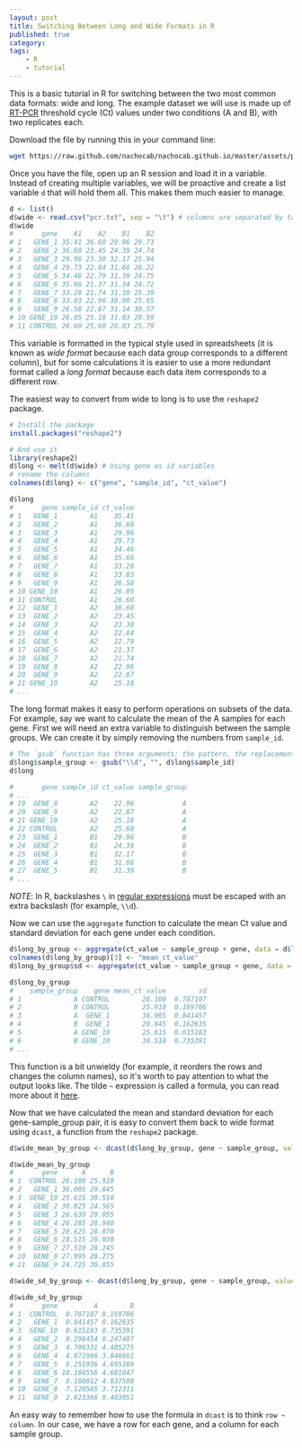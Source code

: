 ```yaml
---
layout: post
title: Switching Between Long and Wide Formats in R
published: true
category:
tags:
    - R
    - tutorial
---
```


This is a basic tutorial in R for switching between the two most common data formats: wide and long. The example dataset we will use is made up of [RT-PCR](https://en.wikipedia.org/wiki/Rt_pcr) threshold cycle (Ct) values under two conditions (A and B), with two replicates each.

<!--excerpt-->


Download the file by running this in your command line:

``` bash
wget https://raw.github.com/nachocab/nachocab.github.io/master/assets/pcr.txt
```

Once you have the file, open up an R session and load it in a variable. Instead of creating multiple variables, we will be proactive and create a list variable `d` that will hold them all. This makes them much easier to manage.

``` r
d <- list()
d$wide <- read.csv("pcr.txt", sep = "\t") # columns are separated by tabs
d$wide
#       gene    A1    A2    B1    B2
# 1   GENE_1 35.41 36.60 29.96 29.73
# 2   GENE_2 36.60 23.45 24.39 24.74
# 3   GENE_3 29.96 23.30 32.17 25.94
# 4   GENE_4 29.73 22.84 31.66 26.22
# 5   GENE_5 34.46 22.79 31.39 24.75
# 6   GENE_6 35.66 21.37 31.34 24.72
# 7   GENE_7 33.28 21.74 31.10 25.39
# 8   GENE_8 33.03 22.96 30.90 25.65
# 9   GENE_9 26.58 22.87 31.14 30.57
# 10 GENE_10 26.05 25.18 31.03 29.99
# 11 CONTROL 26.60 25.60 26.03 25.79
```

This variable is formatted in the typical style used in spreadsheets (it is known as *wide format* because each data group corresponds to a different column), but for some calculations it is easier to use a more redundant format called a *long format* because each data item corresponds to a different row.

The easiest way to convert from wide to long is to use the `reshape2` package.

``` r
# Install the package
install.packages("reshape2")

# And use it
library(reshape2)
d$long <- melt(d$wide) # Using gene as id variables
# rename the columns
colnames(d$long) <- c("gene", "sample_id", "ct_value")

d$long
#       gene sample_id ct_value
# 1   GENE_1        A1    35.41
# 2   GENE_2        A1    36.60
# 3   GENE_3        A1    29.96
# 4   GENE_4        A1    29.73
# 5   GENE_5        A1    34.46
# 6   GENE_6        A1    35.66
# 7   GENE_7        A1    33.28
# 8   GENE_8        A1    33.03
# 9   GENE_9        A1    26.58
# 10 GENE_10        A1    26.05
# 11 CONTROL        A1    26.60
# 12  GENE_1        A2    36.60
# 13  GENE_2        A2    23.45
# 14  GENE_3        A2    23.30
# 15  GENE_4        A2    22.84
# 16  GENE_5        A2    22.79
# 17  GENE_6        A2    21.37
# 18  GENE_7        A2    21.74
# 19  GENE_8        A2    22.96
# 20  GENE_9        A2    22.87
# 21 GENE_10        A2    25.18
# ...
```

The long format makes it easy to perform operations on subsets of the data. For example, say we want to calculate the mean of the A samples for each gene. First we will need an extra variable to distinguish between the sample groups. We can create it by simply removing the numbers from `sample_id`.

``` r
# The `gsub` function has three arguments: the pattern, the replacement and the input. Run ?gsub for more info.
d$long$sample_group <- gsub("\\d", "", d$long$sample_id)
d$long

#       gene sample_id ct_value sample_group
# ...
# 19  GENE_8        A2    22.96            A
# 20  GENE_9        A2    22.87            A
# 21 GENE_10        A2    25.18            A
# 22 CONTROL        A2    25.60            A
# 23  GENE_1        B1    29.96            B
# 24  GENE_2        B1    24.39            B
# 25  GENE_3        B1    32.17            B
# 26  GENE_4        B1    31.66            B
# 27  GENE_5        B1    31.39            B
# ...
```

*NOTE*: In R, backslashes `\` in [regular expressions](http://www.regular-expressions.info/quickstart.html) must be escaped with an extra backslash (for example, `\\d`).

Now we can use the `aggregate` function to calculate the mean Ct value and standard deviation for each gene under each condition.

``` r
d$long_by_group <- aggregate(ct_value ~ sample_group + gene, data = d$long, mean)
colnames(d$long_by_group)[3] <- "mean_ct_value"
d$long_by_group$sd <- aggregate(ct_value ~ sample_group + gene, data = d$long, sd)[,3]

d$long_by_group
#    sample_group    gene mean_ct_value        sd
# 1             A CONTROL        26.100  0.707107
# 2             B CONTROL        25.910  0.169706
# 3             A  GENE_1        36.005  0.841457
# 4             B  GENE_1        29.845  0.162635
# 5             A GENE_10        25.615  0.615183
# 6             B GENE_10        30.510  0.735391
# ...
```

This function is a bit unwieldy (for example, it reorders the rows and changes the column names), so it's worth to pay attention to what the output looks like. The tilde `~` expression is called a formula, you can read more about it [here](http://ww2.coastal.edu/kingw/statistics/R-tutorials/formulae.html).

Now that we have calculated the mean and standard deviation for each gene-sample_group pair, it is easy to convert them back to wide format using `dcast`, a function from the `reshape2` package.

``` r
d$wide_mean_by_group <- dcast(d$long_by_group, gene ~ sample_group, value.var = "mean_ct_value")

d$wide_mean_by_group
#       gene      A      B
# 1  CONTROL 26.100 25.910
# 2   GENE_1 36.005 29.845
# 3  GENE_10 25.615 30.510
# 4   GENE_2 30.025 24.565
# 5   GENE_3 26.630 29.055
# 6   GENE_4 26.285 28.940
# 7   GENE_5 28.625 28.070
# 8   GENE_6 28.515 28.030
# 9   GENE_7 27.510 28.245
# 10  GENE_8 27.995 28.275
# 11  GENE_9 24.725 30.855

d$wide_sd_by_group <- dcast(d$long_by_group, gene ~ sample_group, value.var = "sd")

d$wide_sd_by_group
#       gene         A        B
# 1  CONTROL  0.707107 0.169706
# 2   GENE_1  0.841457 0.162635
# 3  GENE_10  0.615183 0.735391
# 4   GENE_2  9.298454 0.247487
# 5   GENE_3  4.709331 4.405275
# 6   GENE_4  4.871966 3.846661
# 7   GENE_5  8.251936 4.695189
# 8   GENE_6 10.104556 4.681047
# 9   GENE_7  8.160012 4.037580
# 10  GENE_8  7.120565 3.712311
# 11  GENE_9  2.623366 0.403051
```

An easy way to remember how to use the formula in `dcast` is to think `row ~ column`. In our case, we have a row for each gene, and a column for each sample group.
